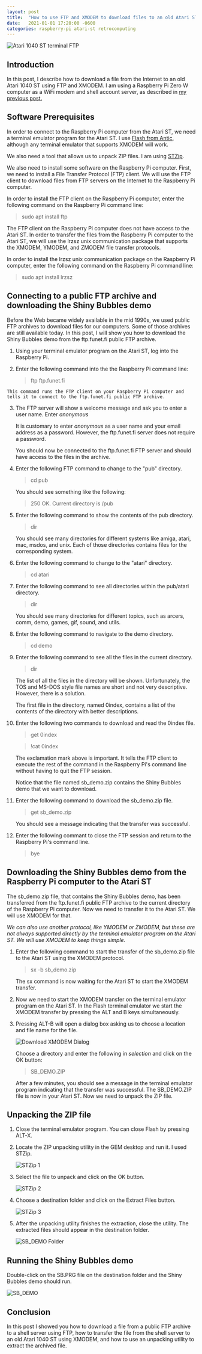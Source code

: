 ```yaml
---
layout: post
title:  "How to use FTP and XMODEM to download files to an old Atari ST"
date:   2021-01-01 17:20:00 -0600
categories: raspberry-pi atari-st retrocomputing 
---
```


![Atari 1040 ST terminal FTP](/assets/img/ftp_1.jpg)

## Introduction

In this post, I describe how to download a file from the Internet to an old Atari 1040 ST using FTP and XMODEM. I am using a Raspberry Pi Zero W computer as a WiFi modem and shell account server, as described in [my previous post.](https://www.rodriguezrullan.com/raspberry-pi/atari-st/retrocomputing/2020/08/12/wifi-modem.html) 

## Software Prerequisites

In order to connect to the Raspberry Pi computer from the Atari ST, we need a terminal emulator program for the Atari ST.  I use [Flash from Antic](https://sites.google.com/site/stessential/communications), although any terminal emulator that supports XMODEM will work.

We also need a tool that allows us to unpack ZIP files. I am using [STZip](https://sites.google.com/site/stessential/archiver-tools).

We also need to install some software on the Raspberry Pi computer. First, we need to install a File Transfer Protocol (FTP) client. We will use the FTP client to download files from FTP servers on the Internet to the Raspberry Pi computer.

In order to install the FTP client on the Raspberry Pi computer, enter the following command on the Raspberry Pi command line:

> sudo apt install ftp

The FTP client on the Raspberry Pi computer does not have access to the Atari ST. In order to transfer the files from the Raspberry Pi computer to the Atari ST, we will use the lrzsz unix communication package that supports the XMODEM, YMODEM, and ZMODEM file transfer protocols. 

In order to install the lrzsz unix communication package on the Raspberry Pi computer, enter the following command on the Raspberry Pi command line:

> sudo apt install lrzsz

## Connecting to a public FTP archive and downloading the Shiny Bubbles demo

Before the Web became widely available in the mid 1990s, we used public FTP archives to download files for our computers. Some of those archives are still available today. In this post, I will show you how to download the Shiny Bubbles demo from the ftp.funet.fi public FTP archive.

  1. Using your terminal emulator program on the Atari ST, log into the Raspberry Pi. 

  2. Enter the following command into the the Raspberry Pi command line:

     > ftp ftp.funet.fi

    This command runs the FTP client on your Raspberry Pi computer and tells it to connect to the ftp.funet.fi public FTP archive. 

  3. The FTP server will show a welcome message and ask you to enter a user name. Enter *anonymous* 

     It is customary to enter *anonymous* as a user name and your email address as a password. However, the ftp.funet.fi server does not require a password.

     You should now be connected to the ftp.funet.fi FTP server and should have access to the files in the archive. 

  4. Enter the following FTP command to change to the "pub" directory.

     > cd pub

      You should see something like the following:

      > 250 OK. Current directory is /pub

  5. Enter the following command to show the contents of the pub directory.

     > dir

      You should see many directories for different systems like amiga, atari, mac, msdos, and unix. Each of those directories contains files for the corresponding system.

  6. Enter the following command to change to the "atari" directory.

     > cd atari

  7. Enter the following command to see all directories within the pub/atari directory.

     > dir

      You should see many directories for different topics, such as arcers, comm, demo, games, gif, sound, and utils.

  8. Enter the following command to navigate to the demo directory.

      > cd demo

  9. Enter the following command to see all the files in the current directory. 

      > dir

      The list of all the files in the directory will be shown. Unfortunately, the TOS and MS-DOS style file names are short and not very descriptive. However, there is a solution.

      The first file in the directory, named 0index, contains a list of the contents of the directory with better descriptions. 

  10. Enter the following two commands to download and read the 0index file.

      > get 0index

      > !cat 0index

      The exclamation mark above is important. It tells the FTP client to execute the rest of the command in the Raspberry Pi's command line without having to quit the FTP session.
   
      Notice that the file named sb_demo.zip contains the Shiny Bubbles demo that we want to download.

  11. Enter the following command to download the sb_demo.zip file.

      > get sb_demo.zip

      You should see a message indicating that the transfer was successful.

  12. Enter the following commant to close the FTP session and return to the Raspberry Pi's command line.

      > bye

## Downloading the Shiny Bubbles demo from the Raspberry Pi computer to the Atari ST

The sb_demo.zip file, that contains the Shiny Bubbles demo, has been transferred from the ftp.funet.fi public FTP archive to the current directory of the Raspberry Pi computer. Now we need to transfer it to the Atari ST. We will use XMODEM for that. 

 *We can also use another protocol, like YMODEM or ZMODEM, but these are not always supported directly by the terminal emulator program on the Atari ST. We will use XMODEM to keep things simple.*

  1. Enter the following command to start the transfer of the sb_demo.zip file to the Atari ST using the XMODEM protocol.

     > sx -b sb_demo.zip

     The sx command is now waiting for the Atari ST to start the XMODEM transfer.

  2. Now we need to start the XMODEM transfer on the terminal emulator program on the Atari ST. In the Flash terminal emulator we start the XMODEM transfer by pressing the ALT and B keys simultaneously. 

  3. Pressing ALT-B will open a dialog box asking us to choose a location and file name for the file. 

     ![Download XMODEM Dialog](/assets/img/download_xmodem.jpg)

     Choose a directory and enter the following in *selection* and click on the OK button:

     > SB_DEMO.ZIP

     After a few minutes, you should see a message in the terminal emulator program indicating that the transfer was successful. The SB_DEMO.ZIP file is now in your Atari ST. Now we need to unpack the ZIP file. 

## Unpacking the ZIP file

  1. Close the terminal emulator program. You can close Flash by pressing ALT-X.

  2. Locate the ZIP unpacking utility in the GEM desktop and run it. I used STZip.

     ![STZip 1](/assets/img/stzip_1.jpg) 

  3. Select the file to unpack and click on the OK button.

     ![STZip 2](/assets/img/stzip_2.jpg) 

  4. Choose a destination folder and click on the Extract Files button.

     ![STZip 3](/assets/img/stzip_3.jpg) 

  5. After the unpacking utility finishes the extraction, close the utility. The extracted files should appear in the destination folder.

     ![SB_DEMO Folder](/assets/img/sb_demo_folder.jpg) 

## Running the Shiny Bubbles demo

Double-click on the SB.PRG file on the destination folder and the Shiny Bubbles demo should run.

  ![SB_DEMO](/assets/img/sb_demo.jpg) 

## Conclusion

In this post I showed you how to download a file from a public FTP archive to a shell server using FTP, how to transfer the file from the shell server to an old Atari 1040 ST using XMODEM, and how to use an unpacking utility to extract the archived file. 
